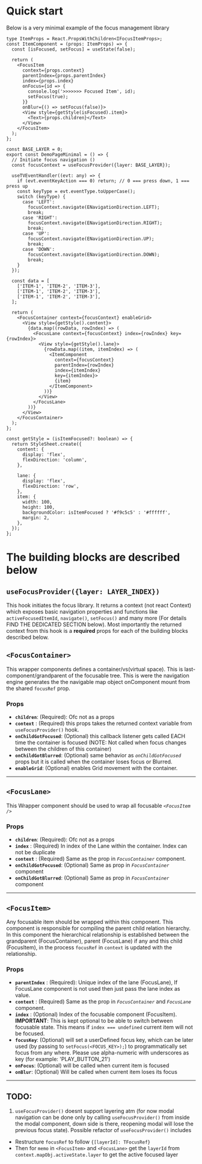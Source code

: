 # **Quick start**

Below is a very minimal example of the focus management library

    type ItemProps = React.PropsWithChildren<IFocusItemProps>;
    const ItemComponent = (props: ItemProps) => {
      const [isFocused, setFocus] = useState(false);

      return (
        <FocusItem
          context={props.context}
          parentIndex={props.parentIndex}
          index={props.index}
          onFocus={id => {
            console.log('>>>>>>> Focused Item', id);
            setFocus(true);
          }}
          onBlur={() => setFocus(false)}>
          <View style={getStyle(isFocused).item}>
            <Text>{props.children}</Text>
          </View>
        </FocusItem>
      );
    };

    const BASE_LAYER = 0;
    export const DemoPageMinimal = () => {
      // Initiate focus navigation ()
      const focusContext = useFocusProvider({layer: BASE_LAYER});

      useTVEventHandler((evt: any) => {
        if (evt.eventKeyAction === 0) return; // 0 === press down, 1 === press up
        const keyType = evt.eventType.toUpperCase();
        switch (keyType) {
          case 'LEFT':
            focusContext.navigate(ENavigationDirection.LEFT);
            break;
          case 'RIGHT':
            focusContext.navigate(ENavigationDirection.RIGHT);
            break;
          case 'UP':
            focusContext.navigate(ENavigationDirection.UP);
            break;
          case 'DOWN':
            focusContext.navigate(ENavigationDirection.DOWN);
            break;
        }
      });

      const data = [
        ['ITEM-1', 'ITEM-2', 'ITEM-3'],
        ['ITEM-1', 'ITEM-2', 'ITEM-3'],
        ['ITEM-1', 'ITEM-2', 'ITEM-3'],
      ];

      return (
        <FocusContainer context={focusContext} enableGrid>
          <View style={getStyle().content}>
            {data.map((rowData, rowIndex) => (
              <FocusLane context={focusContext} index={rowIndex} key={rowIndex}>
                <View style={getStyle().lane}>
                  {rowData.map((item, itemIndex) => (
                    <ItemComponent
                      context={focusContext}
                      parentIndex={rowIndex}
                      index={itemIndex}
                      key={itemIndex}>
                      {item}
                    </ItemComponent>
                  ))}
                </View>
              </FocusLane>
            ))}
          </View>
        </FocusContainer>
      );
    };

    const getStyle = (isItemFocused?: boolean) => {
      return StyleSheet.create({
        content: {
          display: 'flex',
          flexDirection: 'column',
        },

        lane: {
          display: 'flex',
          flexDirection: 'row',
        },
        item: {
          width: 100,
          height: 100,
          backgroundColor: isItemFocused ? '#f9c5c5' : '#ffffff',
          margin: 2,
        },
      });
    };

# The building blocks are described below

## **`useFocusProvider({layer: LAYER_INDEX})`**

This hook initiates the focus library. It returns a context (not react Context) which exposes basic navigation properties and functions like `activeFocusedItemId`, `navigate()`, `setFocus()` and many more (For details FIND THE DEDICATED SECTION below). Most importantly the returned context from this hook is a **required** props for each of the building blocks described below.

## **`<FocusContainer>`**

This wrapper components defines a container/vs(virtual space). This is last-component/grandparent of the focusable tree. This is were the navigation engine generates the the navigable map object onComponent mount from the shared `focusRef` prop.

### Props

- **`children`**: (Required): Ofc not as a props
- **`context`** : (Required) this props takes the returned context variable from `useFocusProvider()` hook.
- **`onChildGotFocused`**: (Optional) this callback listener gets called EACH time the container is focused (NOTE: Not called when focus changes between the children of this container)
- **`onChildGotBlurred`**: (Optional) same behavior as _`onChildGotFocused`_ props but it is called when the container loses focus or Blurred.
- **`enableGrid`**: (Optional) enables Grid movement with the container.

---

## **`<FocusLane>`**

This Wrapper component should be used to wrap all focusable _`<FocusItem />`_

### Props

- **`children`**: (Required): Ofc not as a props
- **`index`** : (Required) In index of the Lane within the container. Index can not be duplicate
- **`context`** : (Required) Same as the prop in _`FocusContainer`_ component.
- **`onChildGotFocused`**: (Optional) Same as prop in _`FocusContainer`_ component
- **`onChildGotBlurred`**: (Optional) Same as prop in _`FocusContainer`_ component

---

## **`<FocusItem>`**

Any focusable item should be wrapped within this component. This component is responsible for compiling the parent child relation hierarchy. In this component the hierarchical relationship is established between the grandparent (FocusContainer), parent (FocusLane) if any and this child (FocusItem), in the process `focusRef` in `context` is updated with the relationship.

### Props

- **`parentIndex`** : (Required): Unique index of the lane (FocusLane), If FocusLane component is not used then just pass the lane index as value.
- **`context`** : (Required) Same as the prop in _`FocusContainer`_ and _`FocusLane`_ component.
- **`index`** : (Optional) Index of the focusable component (FocusItem). **IMPORTANT**: This is kept optional to be able to switch between focusable state. This means if `index === undefined` current item will not be focused.
- **`focusKey`**: (Optional) will set a userDefined focus key, which can be later used (by passing to `setFocus(<FOCUS_KEY>);`) to programmatically set focus from any where. Please use alpha-numeric with underscores as key (for example: 'PLAY_BUTTON_21')
- **`onFocus`**: (Optional) will be called when current item is focused
- **`onBlur`**: (Optional) Will be called when current item loses its focus

---

## TODO:

1. `useFocusProvider()` doesnt support layering atm (for now modal navigation can be done only by calling `useFocusProvider()` from inside the modal component, down side is there, reopening modal will lose the previous focus state). Possible refactor of `useFocusProvider()` includes

- Restructure `focusRef` to follow `{[layerId]: TFocusRef}`
- Then for `memo` in `<FocusItem>` and `<FocusLane>` get the `layerId` from `context.mapObj.activeState.layer` to get the active focused layer
